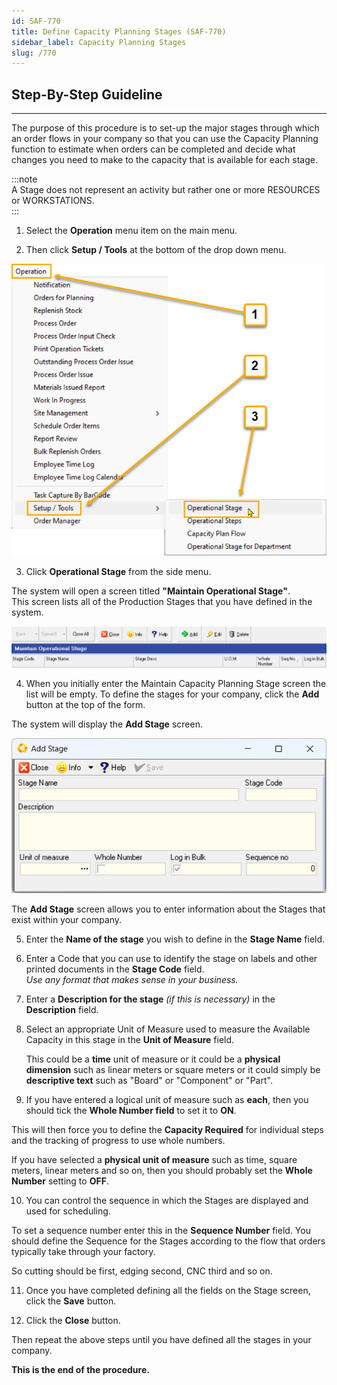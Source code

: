 ```yaml
---
id: SAF-770
title: Define Capacity Planning Stages (SAF-770)
sidebar_label: Capacity Planning Stages
slug: /770
---
```

## Step-By-Step Guideline
___ 

The purpose of this procedure is to set-up the major stages through
which an order flows in your company so that you can use the Capacity
Planning function to estimate when orders can be completed and decide
what changes you need to make to the capacity that is available for
each stage.  

:::note  
A Stage does not represent an activity but rather one or
more RESOURCES or WORKSTATIONS.  
:::

1.  Select the **Operation** menu item on the main menu.

2.  Then click **Setup / Tools** at the bottom of the drop down menu.  
	
![](../static/img/docs/SAF-770/image100.png)  

3.  Click **Operational Stage** from the side menu.

The system will open a screen titled **"Maintain Operational Stage"**.  
This screen lists all of the Production Stages that you have defined in the system.  
	
![](../static/img/docs/SAF-770/image101.png)  

4.  When you initially enter the Maintain Capacity Planning Stage screen the list will be empty. To define the stages for your company, click the **Add** button at the top of the form.  

The system will display the **Add Stage** screen.  
	
![](../static/img/docs/SAF-770/image102.png)  

The **Add Stage** screen allows you to enter information about the Stages that exist within your company.  

5.  Enter the **Name of the stage** you wish to define in the **Stage Name** field.  

6.  Enter a Code that you can use to identify the stage on labels and other printed documents in the **Stage Code** field.  
_Use any format that makes sense in your business._  

7.  Enter a **Description for the stage** _(if this is necessary)_ in the
    **Description** field.  

8.  Select an appropriate Unit of Measure used to measure the Available
    Capacity in this stage in the **Unit of Measure** field.  
    
    This could be a **time** unit of measure or it could be a **physical dimension** such as linear meters or square meters or it could simply be **descriptive text** such as "Board" or "Component" or "Part".  

9.  If you have entered a logical unit of measure such as **each**, then you should tick the **Whole Number field** to set it to **ON**. 

This will then force you to define the **Capacity Required** for individual steps and the tracking of progress to use whole numbers.  
    
If you have selected a **physical unit of measure** such as time, square meters, linear meters and so on, then you should probably set the **Whole Number** setting to **OFF**.  

10. You can control the sequence in which the Stages are displayed and
    used for scheduling.  
    
To set a sequence number enter this in the **Sequence Number** field. You should define the Sequence for the Stages according to the flow that orders typically take through your factory.  
    
So cutting should be first, edging second, CNC third and so on.  

11. Once you have completed defining all the fields on the Stage screen, click the **Save** button.  

12. Click the **Close** button.

Then repeat the above steps until you have defined all the stages in
your company.  

**This is the end of the procedure.**  

